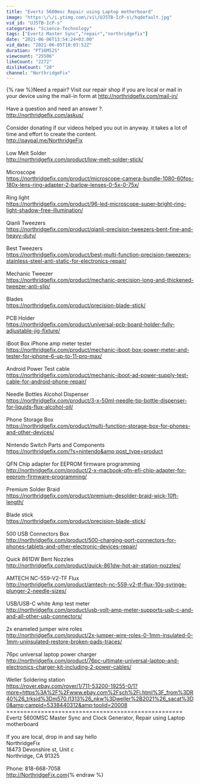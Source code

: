 ```yaml
---
title: "Evertz 5600msc Repair using Laptop motherboard"
image: "https:\/\/i.ytimg.com\/vi\/UJ5TB-IcP-s\/hqdefault.jpg"
vid_id: "UJ5TB-IcP-s"
categories: "Science-Technology"
tags: ["Evertz Master Sync","repair","northridgefix"]
date: "2021-06-06T13:54:24+03:00"
vid_date: "2021-06-05T10:03:52Z"
duration: "PT16M52S"
viewcount: "25506"
likeCount: "2272"
dislikeCount: "20"
channel: "NorthridgeFix"
---
```

{% raw %}Need a repair? Visit our repair shop if you are local or mail in your device using the mail-in form at <a rel="nofollow" target="blank" href="http://northridgefix.com/mail-in/">http://northridgefix.com/mail-in/</a> <br /><br />Have a question and need an answer ?. <br /><a rel="nofollow" target="blank" href="http://northridgefix.com/askus/">http://northridgefix.com/askus/</a><br /><br />Consider donating if our videos helped you out in anyway. it takes a lot of time and effort to create the content. <br /><a rel="nofollow" target="blank" href="http://paypal.me/NorthridgeFix">http://paypal.me/NorthridgeFix</a><br /><br />Low Melt Solder<br /><a rel="nofollow" target="blank" href="http://northridgefix.com/product/low-melt-solder-stick/">http://northridgefix.com/product/low-melt-solder-stick/</a><br /><br />Microscope <br /><a rel="nofollow" target="blank" href="https://northridgefix.com/product/microscope-camera-bundle-1080-60fps-180x-lens-ring-adapter-2-barlow-lenses-0-5x-0-75x/">https://northridgefix.com/product/microscope-camera-bundle-1080-60fps-180x-lens-ring-adapter-2-barlow-lenses-0-5x-0-75x/</a><br /><br />Ring light <br /><a rel="nofollow" target="blank" href="https://northridgefix.com/product/96-led-microscope-super-bright-ring-light-shadow-free-illumination/">https://northridgefix.com/product/96-led-microscope-super-bright-ring-light-shadow-free-illumination/</a><br /><br />Qianli Tweezers<br /><a rel="nofollow" target="blank" href="https://northridgefix.com/product/qianli-precision-tweezers-bent-fine-and-heavy-duty/">https://northridgefix.com/product/qianli-precision-tweezers-bent-fine-and-heavy-duty/</a><br /><br />Best Tweezers<br /><a rel="nofollow" target="blank" href="https://northridgefix.com/product/best-multi-function-precision-tweezers-stainless-steel-anti-static-for-electronics-repair/">https://northridgefix.com/product/best-multi-function-precision-tweezers-stainless-steel-anti-static-for-electronics-repair/</a><br /><br />Mechanic Tweezer<br /><a rel="nofollow" target="blank" href="https://northridgefix.com/product/mechanic-precision-long-and-thickened-tweezer-anti-slip/">https://northridgefix.com/product/mechanic-precision-long-and-thickened-tweezer-anti-slip/</a><br /><br />Blades<br /><a rel="nofollow" target="blank" href="https://northridgefix.com/product/precision-blade-stick/">https://northridgefix.com/product/precision-blade-stick/</a><br /><br />PCB Holder<br /><a rel="nofollow" target="blank" href="https://northridgefix.com/product/universal-pcb-board-holder-fully-adjustable-jig-fixture/">https://northridgefix.com/product/universal-pcb-board-holder-fully-adjustable-jig-fixture/</a><br /><br />iBoot Box iPhone amp meter tester<br /><a rel="nofollow" target="blank" href="https://northridgefix.com/product/mechanic-iboot-box-power-meter-and-tester-for-iphone-6-up-to-11-pro-max/">https://northridgefix.com/product/mechanic-iboot-box-power-meter-and-tester-for-iphone-6-up-to-11-pro-max/</a><br /><br />Android Power Test cable<br /><a rel="nofollow" target="blank" href="https://northridgefix.com/product/mechanic-iboot-ad-power-supply-test-cable-for-android-phone-repair/">https://northridgefix.com/product/mechanic-iboot-ad-power-supply-test-cable-for-android-phone-repair/</a><br /><br />Needle Bottles Alcohol Dispenser <br /><a rel="nofollow" target="blank" href="https://northridgefix.com/product/3-x-50ml-needle-tip-bottle-dispenser-for-liquids-flux-alcohol-oil/">https://northridgefix.com/product/3-x-50ml-needle-tip-bottle-dispenser-for-liquids-flux-alcohol-oil/</a><br /><br />Phone Storage Box<br /><a rel="nofollow" target="blank" href="https://northridgefix.com/product/multi-function-storage-box-for-phones-and-other-devices/">https://northridgefix.com/product/multi-function-storage-box-for-phones-and-other-devices/</a><br /><br />Nintendo Switch Parts and Components<br /><a rel="nofollow" target="blank" href="https://northridgefix.com/?s=nintendo&amp;post_type=product">https://northridgefix.com/?s=nintendo&amp;post_type=product</a><br /><br />QFN Chip adapter for EEPROM firmware programming<br /><a rel="nofollow" target="blank" href="http://northridgefix.com/product/2-x-macbook-qfn-efi-chip-adapter-for-eeprom-firmware-programming/">http://northridgefix.com/product/2-x-macbook-qfn-efi-chip-adapter-for-eeprom-firmware-programming/</a><br /><br />Premium Solder Braid<br /><a rel="nofollow" target="blank" href="https://northridgefix.com/product/premium-desolder-braid-wick-10ft-length/">https://northridgefix.com/product/premium-desolder-braid-wick-10ft-length/</a><br /><br />Blade stick<br /><a rel="nofollow" target="blank" href="https://northridgefix.com/product/precision-blade-stick/">https://northridgefix.com/product/precision-blade-stick/</a><br /><br />500 USB Connectors Box<br /><a rel="nofollow" target="blank" href="http://northridgefix.com/product/500-charging-port-connectors-for-phones-tablets-and-other-electronic-devices-repair/">http://northridgefix.com/product/500-charging-port-connectors-for-phones-tablets-and-other-electronic-devices-repair/</a><br /><br />Quick 861DW Bent Nozzles <br /><a rel="nofollow" target="blank" href="http://northridgefix.com/product/quick-861dw-hot-air-station-nozzles/">http://northridgefix.com/product/quick-861dw-hot-air-station-nozzles/</a><br /><br />AMTECH NC-559-V2-TF Flux <br /><a rel="nofollow" target="blank" href="http://northridgefix.com/product/amtech-nc-559-v2-tf-flux-10g-syringe-plunger-2-needle-sizes/">http://northridgefix.com/product/amtech-nc-559-v2-tf-flux-10g-syringe-plunger-2-needle-sizes/</a><br /><br />USB/USB-C white Amp test meter<br /><a rel="nofollow" target="blank" href="http://northridgefix.com/product/usb-volt-amp-meter-supports-usb-c-and-and-all-other-usb-connectors/">http://northridgefix.com/product/usb-volt-amp-meter-supports-usb-c-and-and-all-other-usb-connectors/</a><br /><br />2x enameled jumper wire roles<br /><a rel="nofollow" target="blank" href="http://northridgefix.com/product/2x-jumper-wire-roles-0-1mm-insulated-0-1mm-uninsulated-restore-broken-pads-traces/">http://northridgefix.com/product/2x-jumper-wire-roles-0-1mm-insulated-0-1mm-uninsulated-restore-broken-pads-traces/</a><br /><br />76pc universal laptop power charger<br /><a rel="nofollow" target="blank" href="http://northridgefix.com/product/76pc-ultimate-universal-laptop-and-electronics-charger-kit-including-2-power-cables/">http://northridgefix.com/product/76pc-ultimate-universal-laptop-and-electronics-charger-kit-including-2-power-cables/</a><br /><br />Weller Soldering station<br /><a rel="nofollow" target="blank" href="https://rover.ebay.com/rover/1/711-53200-19255-0/1?mpre=https%3A%2F%2Fwww.ebay.com%2Fsch%2Fi.html%3F_from%3DR40%26_trksid%3Dm570.l1313%26_nkw%3Dweller%2B2021%26_sacat%3D0&amp;campid=5338440312&amp;toolid=20008">https://rover.ebay.com/rover/1/711-53200-19255-0/1?mpre=https%3A%2F%2Fwww.ebay.com%2Fsch%2Fi.html%3F_from%3DR40%26_trksid%3Dm570.l1313%26_nkw%3Dweller%2B2021%26_sacat%3D0&amp;campid=5338440312&amp;toolid=20008</a><br />===================================================<br />Evertz 5600MSC Master Sync and Clock Generator, Repair using Laptop motherboard<br /><br />If you are local, drop in and say hello<br />NorthridgeFix<br />18473 Devonshire st, Unit c<br />Northridge, CA 91325<br /><br />Phone: 818-668-7058<br /><a rel="nofollow" target="blank" href="http://NorthridgeFix.com">http://NorthridgeFix.com</a>{% endraw %}
